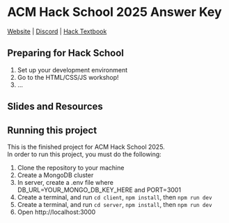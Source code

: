# ACM Hack School 2025 Answer Key

[Website](https://hack.acmucsd.com/) | [Discord](https://discord.com/invite/AxCKxpuAUw) | [Hack Textbook](https://hack.acmucsd.com/hack-school)

## Preparing for Hack School

1. Set up your development environment
2. Go to the HTML/CSS/JS workshop!
3. ...

## Slides and Resources

## Running this project

This is the finished project for ACM Hack School 2025.\
In order to run this project, you must do the following:

1. Clone the repository to your machine
2. Create a MongoDB cluster
3. In server, create a .env file where DB_URL=YOUR_MONGO_DB_KEY_HERE and PORT=3001
4. Create a terminal, and run `cd client`, `npm install`, then `npm run dev`
5. Create a terminal, and run `cd server`, `npm install`, then `npm run dev`
6. Open http://localhost:3000
